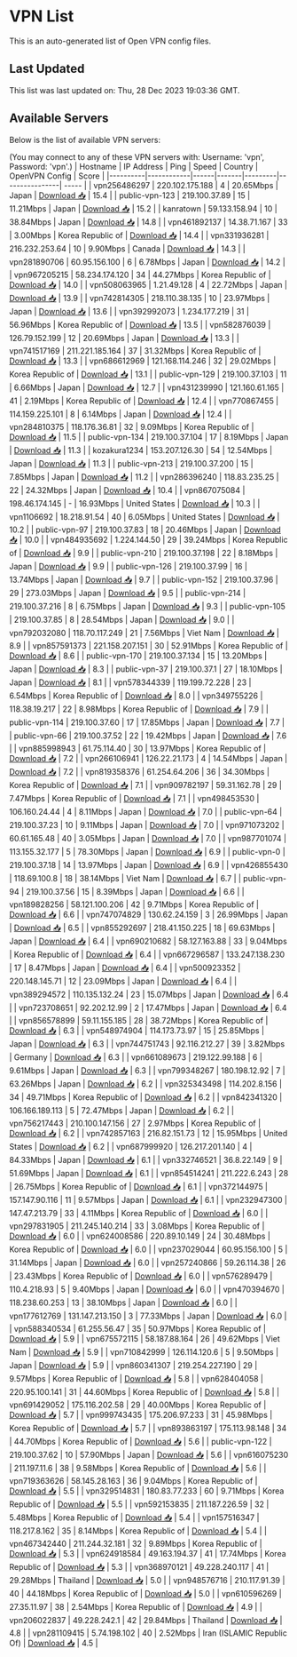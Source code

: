 # VPN List

This is an auto-generated list of Open VPN config files.

## Last Updated

This list was last updated on: Thu, 28 Dec 2023 19:03:36 GMT.

## Available Servers

Below is the list of available VPN servers:

(You may connect to any of these VPN servers with: Username: 'vpn', Password: 'vpn'.)
| Hostname | IP Address | Ping | Speed | Country | OpenVPN Config | Score |
|----------|------------|------|-------|---------|----------------| ----- |
| vpn256486297 | 220.102.175.188 | 4 | 20.65Mbps | Japan | [Download 📥](./configs/server_0_JP.ovpn) | 15.4 |
| public-vpn-123 | 219.100.37.89 | 15 | 11.21Mbps | Japan | [Download 📥](./configs/server_1_JP.ovpn) | 15.2 |
| kanratown | 59.133.158.94 | 10 | 38.84Mbps | Japan | [Download 📥](./configs/server_2_JP.ovpn) | 14.8 |
| vpn461892137 | 14.38.71.167 | 33 | 3.00Mbps | Korea Republic of | [Download 📥](./configs/server_3_KR.ovpn) | 14.4 |
| vpn331936281 | 216.232.253.64 | 10 | 9.90Mbps | Canada | [Download 📥](./configs/server_4_CA.ovpn) | 14.3 |
| vpn281890706 | 60.95.156.100 | 6 | 6.78Mbps | Japan | [Download 📥](./configs/server_5_JP.ovpn) | 14.2 |
| vpn967205215 | 58.234.174.120 | 34 | 44.27Mbps | Korea Republic of | [Download 📥](./configs/server_6_KR.ovpn) | 14.0 |
| vpn508063965 | 1.21.49.128 | 4 | 22.72Mbps | Japan | [Download 📥](./configs/server_7_JP.ovpn) | 13.9 |
| vpn742814305 | 218.110.38.135 | 10 | 23.97Mbps | Japan | [Download 📥](./configs/server_8_JP.ovpn) | 13.6 |
| vpn392992073 | 1.234.177.219 | 31 | 56.96Mbps | Korea Republic of | [Download 📥](./configs/server_9_KR.ovpn) | 13.5 |
| vpn582876039 | 126.79.152.199 | 12 | 20.69Mbps | Japan | [Download 📥](./configs/server_10_JP.ovpn) | 13.3 |
| vpn741517169 | 211.221.185.164 | 37 | 31.32Mbps | Korea Republic of | [Download 📥](./configs/server_11_KR.ovpn) | 13.3 |
| vpn686612969 | 121.168.114.246 | 32 | 29.02Mbps | Korea Republic of | [Download 📥](./configs/server_12_KR.ovpn) | 13.1 |
| public-vpn-129 | 219.100.37.103 | 11 | 6.66Mbps | Japan | [Download 📥](./configs/server_13_JP.ovpn) | 12.7 |
| vpn431239990 | 121.160.61.165 | 41 | 2.19Mbps | Korea Republic of | [Download 📥](./configs/server_14_KR.ovpn) | 12.4 |
| vpn770867455 | 114.159.225.101 | 8 | 6.14Mbps | Japan | [Download 📥](./configs/server_15_JP.ovpn) | 12.4 |
| vpn284810375 | 118.176.36.81 | 32 | 9.09Mbps | Korea Republic of | [Download 📥](./configs/server_16_KR.ovpn) | 11.5 |
| public-vpn-134 | 219.100.37.104 | 17 | 8.19Mbps | Japan | [Download 📥](./configs/server_17_JP.ovpn) | 11.3 |
| kozakura1234 | 153.207.126.30 | 54 | 12.54Mbps | Japan | [Download 📥](./configs/server_18_JP.ovpn) | 11.3 |
| public-vpn-213 | 219.100.37.200 | 15 | 7.85Mbps | Japan | [Download 📥](./configs/server_19_JP.ovpn) | 11.2 |
| vpn286396240 | 118.83.235.25 | 22 | 24.32Mbps | Japan | [Download 📥](./configs/server_20_JP.ovpn) | 10.4 |
| vpn867075084 | 198.46.174.145 | - | 16.93Mbps | United States | [Download 📥](./configs/server_21_US.ovpn) | 10.3 |
| vpn1106692 | 18.218.91.54 | 40 | 6.05Mbps | United States | [Download 📥](./configs/server_22_US.ovpn) | 10.2 |
| public-vpn-97 | 219.100.37.83 | 18 | 20.46Mbps | Japan | [Download 📥](./configs/server_23_JP.ovpn) | 10.0 |
| vpn484935692 | 1.224.144.50 | 29 | 39.24Mbps | Korea Republic of | [Download 📥](./configs/server_24_KR.ovpn) | 9.9 |
| public-vpn-210 | 219.100.37.198 | 22 | 8.18Mbps | Japan | [Download 📥](./configs/server_25_JP.ovpn) | 9.9 |
| public-vpn-126 | 219.100.37.99 | 16 | 13.74Mbps | Japan | [Download 📥](./configs/server_26_JP.ovpn) | 9.7 |
| public-vpn-152 | 219.100.37.96 | 29 | 273.03Mbps | Japan | [Download 📥](./configs/server_27_JP.ovpn) | 9.5 |
| public-vpn-214 | 219.100.37.216 | 8 | 6.75Mbps | Japan | [Download 📥](./configs/server_28_JP.ovpn) | 9.3 |
| public-vpn-105 | 219.100.37.85 | 8 | 28.54Mbps | Japan | [Download 📥](./configs/server_29_JP.ovpn) | 9.0 |
| vpn792032080 | 118.70.117.249 | 21 | 7.56Mbps | Viet Nam | [Download 📥](./configs/server_30_VN.ovpn) | 8.9 |
| vpn857591373 | 221.158.207.151 | 30 | 52.91Mbps | Korea Republic of | [Download 📥](./configs/server_31_KR.ovpn) | 8.6 |
| public-vpn-170 | 219.100.37.134 | 15 | 13.20Mbps | Japan | [Download 📥](./configs/server_32_JP.ovpn) | 8.3 |
| public-vpn-37 | 219.100.37.1 | 27 | 18.10Mbps | Japan | [Download 📥](./configs/server_33_JP.ovpn) | 8.1 |
| vpn578344339 | 119.199.72.228 | 23 | 6.54Mbps | Korea Republic of | [Download 📥](./configs/server_34_KR.ovpn) | 8.0 |
| vpn349755226 | 118.38.19.217 | 22 | 8.98Mbps | Korea Republic of | [Download 📥](./configs/server_35_KR.ovpn) | 7.9 |
| public-vpn-114 | 219.100.37.60 | 17 | 17.85Mbps | Japan | [Download 📥](./configs/server_36_JP.ovpn) | 7.7 |
| public-vpn-66 | 219.100.37.52 | 22 | 19.42Mbps | Japan | [Download 📥](./configs/server_37_JP.ovpn) | 7.6 |
| vpn885998943 | 61.75.114.40 | 30 | 13.97Mbps | Korea Republic of | [Download 📥](./configs/server_38_KR.ovpn) | 7.2 |
| vpn266106941 | 126.22.21.173 | 4 | 14.54Mbps | Japan | [Download 📥](./configs/server_39_JP.ovpn) | 7.2 |
| vpn819358376 | 61.254.64.206 | 36 | 34.30Mbps | Korea Republic of | [Download 📥](./configs/server_40_KR.ovpn) | 7.1 |
| vpn909782197 | 59.31.162.78 | 29 | 7.47Mbps | Korea Republic of | [Download 📥](./configs/server_41_KR.ovpn) | 7.1 |
| vpn498453530 | 106.160.24.44 | 4 | 8.11Mbps | Japan | [Download 📥](./configs/server_42_JP.ovpn) | 7.0 |
| public-vpn-64 | 219.100.37.23 | 10 | 9.11Mbps | Japan | [Download 📥](./configs/server_43_JP.ovpn) | 7.0 |
| vpn971073202 | 60.61.165.48 | 40 | 3.05Mbps | Japan | [Download 📥](./configs/server_44_JP.ovpn) | 7.0 |
| vpn987701074 | 113.155.32.177 | 5 | 78.30Mbps | Japan | [Download 📥](./configs/server_45_JP.ovpn) | 6.9 |
| public-vpn-0 | 219.100.37.18 | 14 | 13.97Mbps | Japan | [Download 📥](./configs/server_46_JP.ovpn) | 6.9 |
| vpn426855430 | 118.69.100.8 | 18 | 38.14Mbps | Viet Nam | [Download 📥](./configs/server_47_VN.ovpn) | 6.7 |
| public-vpn-94 | 219.100.37.56 | 15 | 8.39Mbps | Japan | [Download 📥](./configs/server_48_JP.ovpn) | 6.6 |
| vpn189828256 | 58.121.100.206 | 42 | 9.71Mbps | Korea Republic of | [Download 📥](./configs/server_49_KR.ovpn) | 6.6 |
| vpn747074829 | 130.62.24.159 | 3 | 26.99Mbps | Japan | [Download 📥](./configs/server_50_JP.ovpn) | 6.5 |
| vpn855292697 | 218.41.150.225 | 18 | 69.63Mbps | Japan | [Download 📥](./configs/server_51_JP.ovpn) | 6.4 |
| vpn690210682 | 58.127.163.88 | 33 | 9.04Mbps | Korea Republic of | [Download 📥](./configs/server_52_KR.ovpn) | 6.4 |
| vpn667296587 | 133.247.138.230 | 17 | 8.47Mbps | Japan | [Download 📥](./configs/server_53_JP.ovpn) | 6.4 |
| vpn500923352 | 220.148.145.71 | 12 | 23.09Mbps | Japan | [Download 📥](./configs/server_54_JP.ovpn) | 6.4 |
| vpn389294572 | 110.135.132.24 | 23 | 15.07Mbps | Japan | [Download 📥](./configs/server_55_JP.ovpn) | 6.4 |
| vpn723708651 | 92.202.12.99 | 2 | 17.47Mbps | Japan | [Download 📥](./configs/server_56_JP.ovpn) | 6.4 |
| vpn856578899 | 59.11.155.185 | 28 | 38.72Mbps | Korea Republic of | [Download 📥](./configs/server_57_KR.ovpn) | 6.3 |
| vpn548974904 | 114.173.73.97 | 15 | 25.85Mbps | Japan | [Download 📥](./configs/server_58_JP.ovpn) | 6.3 |
| vpn744751743 | 92.116.212.27 | 39 | 3.82Mbps | Germany | [Download 📥](./configs/server_59_DE.ovpn) | 6.3 |
| vpn661089673 | 219.122.99.188 | 6 | 9.61Mbps | Japan | [Download 📥](./configs/server_60_JP.ovpn) | 6.3 |
| vpn799348267 | 180.198.12.92 | 7 | 63.26Mbps | Japan | [Download 📥](./configs/server_61_JP.ovpn) | 6.2 |
| vpn325343498 | 114.202.8.156 | 34 | 49.71Mbps | Korea Republic of | [Download 📥](./configs/server_62_KR.ovpn) | 6.2 |
| vpn842341320 | 106.166.189.113 | 5 | 72.47Mbps | Japan | [Download 📥](./configs/server_63_JP.ovpn) | 6.2 |
| vpn756217443 | 210.100.147.156 | 27 | 2.97Mbps | Korea Republic of | [Download 📥](./configs/server_64_KR.ovpn) | 6.2 |
| vpn742857163 | 216.82.151.73 | 12 | 15.95Mbps | United States | [Download 📥](./configs/server_65_US.ovpn) | 6.2 |
| vpn687999920 | 126.217.201.140 | 4 | 84.33Mbps | Japan | [Download 📥](./configs/server_66_JP.ovpn) | 6.1 |
| vpn332746521 | 36.8.22.149 | 9 | 51.69Mbps | Japan | [Download 📥](./configs/server_67_JP.ovpn) | 6.1 |
| vpn854514241 | 211.222.6.243 | 28 | 26.75Mbps | Korea Republic of | [Download 📥](./configs/server_68_KR.ovpn) | 6.1 |
| vpn372144975 | 157.147.90.116 | 11 | 9.57Mbps | Japan | [Download 📥](./configs/server_69_JP.ovpn) | 6.1 |
| vpn232947300 | 147.47.213.79 | 33 | 4.11Mbps | Korea Republic of | [Download 📥](./configs/server_70_KR.ovpn) | 6.0 |
| vpn297831905 | 211.245.140.214 | 33 | 3.08Mbps | Korea Republic of | [Download 📥](./configs/server_71_KR.ovpn) | 6.0 |
| vpn624008586 | 220.89.10.149 | 24 | 30.48Mbps | Korea Republic of | [Download 📥](./configs/server_72_KR.ovpn) | 6.0 |
| vpn237029044 | 60.95.156.100 | 5 | 31.14Mbps | Japan | [Download 📥](./configs/server_73_JP.ovpn) | 6.0 |
| vpn257240866 | 59.26.114.38 | 26 | 23.43Mbps | Korea Republic of | [Download 📥](./configs/server_74_KR.ovpn) | 6.0 |
| vpn576289479 | 110.4.218.93 | 5 | 9.40Mbps | Japan | [Download 📥](./configs/server_75_JP.ovpn) | 6.0 |
| vpn470394670 | 118.238.60.253 | 13 | 38.10Mbps | Japan | [Download 📥](./configs/server_76_JP.ovpn) | 6.0 |
| vpn177612769 | 131.147.213.150 | 3 | 77.33Mbps | Japan | [Download 📥](./configs/server_77_JP.ovpn) | 6.0 |
| vpn588340534 | 61.255.56.47 | 35 | 50.97Mbps | Korea Republic of | [Download 📥](./configs/server_78_KR.ovpn) | 5.9 |
| vpn675572115 | 58.187.88.164 | 26 | 49.62Mbps | Viet Nam | [Download 📥](./configs/server_79_VN.ovpn) | 5.9 |
| vpn710842999 | 126.114.120.6 | 5 | 9.50Mbps | Japan | [Download 📥](./configs/server_80_JP.ovpn) | 5.9 |
| vpn860341307 | 219.254.227.190 | 29 | 9.57Mbps | Korea Republic of | [Download 📥](./configs/server_81_KR.ovpn) | 5.8 |
| vpn628404058 | 220.95.100.141 | 31 | 44.60Mbps | Korea Republic of | [Download 📥](./configs/server_82_KR.ovpn) | 5.8 |
| vpn691429052 | 175.116.202.58 | 29 | 40.00Mbps | Korea Republic of | [Download 📥](./configs/server_83_KR.ovpn) | 5.7 |
| vpn999743435 | 175.206.97.233 | 31 | 45.98Mbps | Korea Republic of | [Download 📥](./configs/server_84_KR.ovpn) | 5.7 |
| vpn893863197 | 175.113.98.148 | 34 | 44.70Mbps | Korea Republic of | [Download 📥](./configs/server_85_KR.ovpn) | 5.6 |
| public-vpn-122 | 219.100.37.62 | 10 | 57.90Mbps | Japan | [Download 📥](./configs/server_86_JP.ovpn) | 5.6 |
| vpn616075230 | 211.197.11.6 | 38 | 9.58Mbps | Korea Republic of | [Download 📥](./configs/server_87_KR.ovpn) | 5.6 |
| vpn719363626 | 58.145.28.163 | 36 | 9.04Mbps | Korea Republic of | [Download 📥](./configs/server_88_KR.ovpn) | 5.5 |
| vpn329514831 | 180.83.77.233 | 60 | 9.71Mbps | Korea Republic of | [Download 📥](./configs/server_89_KR.ovpn) | 5.5 |
| vpn592153835 | 211.187.226.59 | 32 | 5.48Mbps | Korea Republic of | [Download 📥](./configs/server_90_KR.ovpn) | 5.4 |
| vpn157516347 | 118.217.8.162 | 35 | 8.14Mbps | Korea Republic of | [Download 📥](./configs/server_91_KR.ovpn) | 5.4 |
| vpn467342440 | 211.244.32.181 | 32 | 9.89Mbps | Korea Republic of | [Download 📥](./configs/server_92_KR.ovpn) | 5.3 |
| vpn624918584 | 49.163.194.37 | 41 | 17.74Mbps | Korea Republic of | [Download 📥](./configs/server_93_KR.ovpn) | 5.3 |
| vpn368970121 | 49.228.240.117 | 41 | 29.28Mbps | Thailand | [Download 📥](./configs/server_94_TH.ovpn) | 5.0 |
| vpn948576716 | 210.117.91.39 | 40 | 44.18Mbps | Korea Republic of | [Download 📥](./configs/server_95_KR.ovpn) | 5.0 |
| vpn610596269 | 27.35.11.97 | 38 | 2.54Mbps | Korea Republic of | [Download 📥](./configs/server_96_KR.ovpn) | 4.9 |
| vpn206022837 | 49.228.242.1 | 42 | 29.84Mbps | Thailand | [Download 📥](./configs/server_97_TH.ovpn) | 4.8 |
| vpn281109415 | 5.74.198.102 | 40 | 2.52Mbps | Iran (ISLAMIC Republic Of) | [Download 📥](./configs/server_98_IR.ovpn) | 4.5 |
